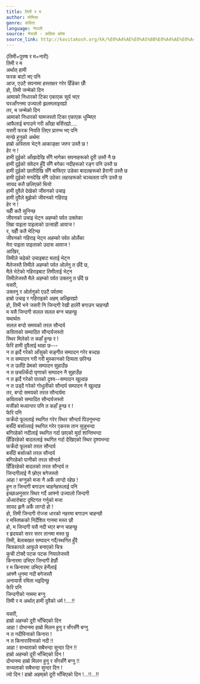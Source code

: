 ```yaml
---
title: तिमी र म
author: मोमिला
genre: कविता
language: नेपाली
source: नेपाली - कविता कोश
source_link: http://kavitakosh.org/kk/%E0%A4%AE%E0%A5%8B%E0%A4%AE%E0%A4%BF%E0%A4%B2%E0%A4%BE
---
```


(तिमी=पुरुष र म=नारी)  
तिमी र म  
अर्थात् हामी  
फरक बाटो भए पनि  
आज, एउटै सपनामा हस्ताक्षर गरेर हिँडेका छौँ  
हो, तिमी जन्मेको दिन  
आमाको निधारको टिका एकाएक सूर्य भएर  
घरआँगनमा उज्यालो झलमलाइरह्यो  
तर, म जन्मेको दिन  
आमाको निधारको घामजस्तो टिका एकाएक धुम्मिएर  
आफैलाई बगाउने गरी आँखा बर्सिरह्यो....  
यसरी फरक नियति लिएर प्रारम्भ भए पनि  
मान्छे हुनुको अर्थमा  
हाम्रो अस्तित्व भेट्ने आकाङ्क्षा जरुर उस्तै छ !  
हेर न !  
हामी दुईको आँखादेखि सँगै भागेका सपनाहरूको दूरी उस्तै नै छ  
हामी दुईको संवेदन हुँदै सँगै बगेका नदीहरूको रङ्ग पनि उस्तै छ  
हामी दुईको छातीदेखि सँगै बाफिएर उडेका बादलहरूको हैरानी उस्तै छ  
हामी दुईको मनदेखि सँगै उठेका लहरहरूको चञ्चलता पनि उस्तै छ  
सायद कतै छलिएको थियो  
हामी दुवैले देखेको जीवनको उचाइ  
हामी दुवैले बुझेको जीवनको गहिराइ  
हेर न !  
यहीँ कतै सुनिन्छ  
जीवनको उचाइ भेट्न अहम्को पर्वत उक्लेका  
तिम्रा पाइला पाइलाको उत्साही आवाज !  
र, यहीँ कतै भेटिन्छ  
जीवनको गहिराइ भेट्न अहम्को पर्वत ओर्लेका  
मेरा पाइला पाइलाको उदास आवाज !  
आखिर,  
तिमीले चढेको उचाइबाट मलाई भेट्न  
मैलेजस्तै तिमीले अहम्को पर्वत ओर्लनु त छँदै छ,  
मैले भेटेको गहिराइबाट तिमीलाई भेट्न  
तिमीलेजस्तै मैले अहम्को पर्वत उक्लनु त छँदै छ  
यसरी,  
उक्लनु र ओर्लनुको एउटै पर्वतमा  
हाम्रो उचाइ र गहिराइको अहम् अल्झिरह्यो  
हो, तिमी भने जसरी नि जिन्दगी रेखी हालेरै बगाउन चाहन्छौ  
म यसै जिन्दगी सलल सलल बग्न चाहन्छु  
यथार्थतः  
सलल बग्दो समयको तरल सौन्दर्य  
कविताको सम्पादित सौन्दर्यजस्तो  
स्थिर मिलेको त कहाँ हुन्छ र !  
फेरि हामी दुवैलाई थाहा छ---  
न त झर्दै गरेको आँसुको सङ्गीत सम्पादन गरेर बज्दछ  
न त सम्पादन गरी गरी मुस्कानको दिव्यता छरिन्छ  
न त उर्लँदो प्रेमको सम्पादन सुहाउँछ  
न त छचल्किँदो घृणाको सम्पादन नै सुहाउँछ  
न त झर्दै गरेको पातको दृश्य--सम्पादन खुल्दछ  
न त उड्दै गरेको गोधुलीको सौन्दर्य सम्पादन नै खुल्दछ  
तर, बग्दो समयको तरल सौन्दर्यमा  
कविताको सम्पादित सौन्दर्यजस्तो  
मर्जीको मध्यान्तर पनि त कहाँ हुन्छ र !  
फेरि पनि  
फक्रँदो फूललाई स्थगित गरेर स्थिर सौन्दर्य पिउनुभन्दा  
बर्सँदो बर्सात्लाई स्थगित गरेर एकरस तान सुन्नुभन्दा  
बगिरहेको नदीलाई स्थगित गर्दा छाएको मुर्दा शान्तिभन्दा  
हिँडिरहेको बादललाई स्थगित गर्दा देखिएको स्थिर दृश्यभन्दा  
फक्रँदो फूलको तरल सौन्दर्य  
बर्सँदो बर्सात्को तरल सौन्दर्य  
बगिरहेको पानीको तरल सौन्दर्य  
हिँडिरहेको बादलको तरल सौन्दर्य त  
जिन्दगीलाई नै छोएर बगेजस्तो  
आहा ! बग्नुको मजा नै अर्कै लाग्दो रहेछ !  
हुन त जिन्दगी बगाउन चाहनेहरूलाई पनि  
इच्छाअनुसार स्थिर गर्दै आफ्नो उज्यालो जिन्दगी  
अँध्यारोबाट दृष्टिगत गर्नुको मजा  
सायद झनै अर्कै लाग्दो हो !  
हो, तिमी जिन्दगी रोज्जा धारको नहरमा बगाउन चाहन्छौ  
र मस्तिष्कको निर्देशित गानमा मस्त छौ  
हो, म जिन्दगी यसै नदी भएर बग्न चाहन्छु  
र हृदयको सरर सरर तानमा मस्त छु  
तिमी, बेलाबखत सम्पादन गर्दै/स्थगित हुँदै  
चित्रकारले आफूले बनाएको चित्र  
कुची टोक्दै पटक पटक नियालेजस्तै  
किनारमा उभिएर जिन्दगी हेर्छौ  
र म किनारमा उभिएर हेर्नेलाई  
आफ्नै धुनमा नदी बगेजस्तै  
अनायासै रमिता भइदिन्छु  
फेरि पनि  
जिन्दगीको नाममा बग्नु  
तिमी र म अर्थात् हामी दुवैको धर्म !....!!  
   
यसरी,  
हाम्रो अहम्को दूरी भाँचिएको दिन  
आहा ! दोभानमा हाम्रो मिलन हुनु र सँगसँगै बग्नु  
न त नदीविनाको किनारा !  
न त किनाराविनाको नदी !!  
आहा ! सभ्यताको सबैभन्दा सुन्दर दिन !!  
हाम्रो अहम्को दूरी भाँचिएको दिन !  
दोभानमा हाम्रो मिलन हुनु र सँगसँगै बग्नु !!  
सभ्यताको सबैभन्दा सुन्दर दिन !  
त्यो दिन ! हाम्रो अहम्‌को दूरी भाँचिएको दिन !...!!...!!
